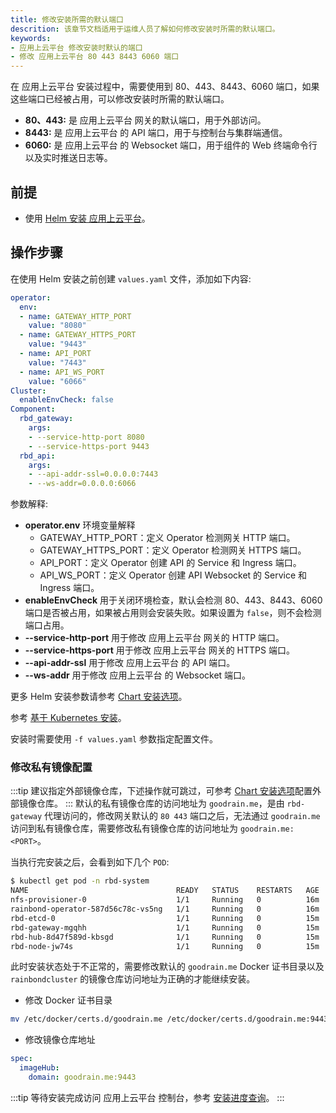 ```yaml
---
title: 修改安装所需的默认端口
descrition: 该章节文档适用于运维人员了解如何修改安装时所需的默认端口。
keywords:
- 应用上云平台 修改安装时默认的端口
- 修改 应用上云平台 80 443 8443 6060 端口
---
```


在 应用上云平台 安装过程中，需要使用到 80、443、8443、6060 端口，如果这些端口已经被占用，可以修改安装时所需的默认端口。

* **80、443:** 是 应用上云平台 网关的默认端口，用于外部访问。
* **8443:** 是 应用上云平台 的 API 端口，用于与控制台与集群端通信。
* **6060:** 是 应用上云平台 的 Websocket 端口，用于组件的 Web 终端命令行以及实时推送日志等。

## 前提

* 使用 [Helm 安装 应用上云平台](/installation/install-with-helm/)。

## 操作步骤

在使用 Helm 安装之前创建 `values.yaml` 文件，添加如下内容:

```yaml title="values.yaml"
operator:
  env:
  - name: GATEWAY_HTTP_PORT
    value: "8080"
  - name: GATEWAY_HTTPS_PORT
    value: "9443"
  - name: API_PORT
    value: "7443"
  - name: API_WS_PORT
    value: "6066"
Cluster:
  enableEnvCheck: false
Component:
  rbd_gateway:
    args:
    - --service-http-port 8080
    - --service-https-port 9443
  rbd_api:
    args:
    - --api-addr-ssl=0.0.0.0:7443
    - --ws-addr=0.0.0.0:6066
```

参数解释:

* **operator.env** 环境变量解释
  * GATEWAY_HTTP_PORT：定义 Operator 检测网关 HTTP 端口。
  * GATEWAY_HTTPS_PORT：定义 Operator 检测网关 HTTPS 端口。
  * API_PORT：定义 Operator 创建 API 的 Service 和 Ingress 端口。
  * API_WS_PORT：定义 Operator 创建 API Websocket 的 Service 和 Ingress 端口。
* **enableEnvCheck** 用于关闭环境检查，默认会检测 80、443、8443、6060 端口是否被占用，如果被占用则会安装失败。如果设置为 `false`，则不会检测端口占用。
* **--service-http-port** 用于修改 应用上云平台 网关的 HTTP 端口。
* **--service-https-port** 用于修改 应用上云平台 网关的 HTTPS 端口。
* **--api-addr-ssl** 用于修改 应用上云平台 的 API 端口。
* **--ws-addr** 用于修改 应用上云平台 的 Websocket 端口。

更多 Helm 安装参数请参考 [Chart 安装选项](/installation/install-with-helm/vaules-config)。

参考 [基于 Kubernetes 安装](/installation/install-with-helm/install-from-kubernetes)。

安装时需要使用 `-f values.yaml` 参数指定配置文件。

### 修改私有镜像配置

:::tip
建议指定外部镜像仓库，下述操作就可跳过，可参考 [Chart 安装选项](/installation/install-with-helm/vaules-config)配置外部镜像仓库。
:::
默认的私有镜像仓库的访问地址为 `goodrain.me`，是由 `rbd-gateway` 代理访问的，修改网关默认的 `80 443` 端口之后，无法通过 `goodrain.me` 访问到私有镜像仓库，需要修改私有镜像仓库的访问地址为 `goodrain.me:<PORT>`。

当执行完安装之后，会看到如下几个 `POD`:

```bash
$ kubectl get pod -n rbd-system
NAME                                 READY   STATUS    RESTARTS   AGE
nfs-provisioner-0                    1/1     Running   0          16m
rainbond-operator-587d56c78c-vs5ng   1/1     Running   0          16m
rbd-etcd-0                           1/1     Running   0          15m
rbd-gateway-mgqhh                    1/1     Running   0          15m
rbd-hub-8d47f589d-kbsgd              1/1     Running   0          15m
rbd-node-jw74s                       1/1     Running   0          15m
```

此时安装状态处于不正常的，需要修改默认的 `goodrain.me` Docker 证书目录以及 `rainbondcluster` 的镜像仓库访问地址为正确的才能继续安装。

* 修改 Docker 证书目录

```bash
mv /etc/docker/certs.d/goodrain.me /etc/docker/certs.d/goodrain.me:9443
```

* 修改镜像仓库地址

```yaml title="kubectl edit rainbondcluster -n rbd-system"
spec:
  imageHub:
    domain: goodrain.me:9443
```

:::tip
等待安装完成访问 应用上云平台 控制台，参考 [安装进度查询](/installation/install-with-helm/install-from-kubernetes)。
:::
